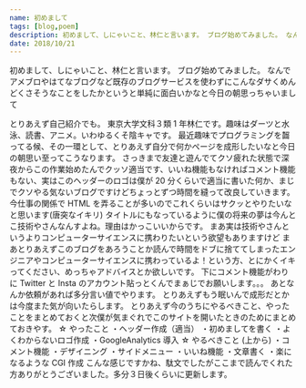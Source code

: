 ```yaml
---
name: 初めまして
tags: [blog,poem]
description: 初めまして、しにゃいこと、林仁と言います。 ブログ始めてみました。 なんでアメブロやはてなブログなど既存のブログサービスを使わずにこんなダサくめんどくさそうなことをしたかというと単純に面白いかなと今日の朝思っちゃいまして
date: 2018/10/21
---
```


初めまして、しにゃいこと、林仁と言います。 ブログ始めてみました。 なんでアメブロやはてなブログなど既存のブログサービスを使わずにこんなダサくめんどくさそうなことをしたかというと単純に面白いかなと今日の朝思っちゃいまして

とりあえず自己紹介でも。 東京大学文科３類 1 年林仁です。趣味はダーツと水泳、読書、アニメ。いわゆるくそ陰キャです。 最近趣味でプログラミングを齧ってる候、その一環として、とりあえず自分で何かページを成形したいなと今日の朝思い至ってこうなります。 さっきまで友達と遊んでてクソ疲れた状態で深夜からこの作業始めたんでクッソ適当です、いいね機能もなければコメント機能もない、実はこのヘッダーのロゴは僕が 20 分くらいで適当に書いた何か、まじでクソやる気ないブログですけどちょっとずつ時間を縫って改良していきます。 今仕事の関係で HTML を弄ることが多いのでこれくらいはサクッとやりたいなと思います(唐突なイキリ) タイトルにもなっているように僕の将来の夢は今んとこ技術やさんなんすよね。理由はかっこいいからです。 まあ実は技術やさんというよりコンピューターサイエンスに携わりたいという欲望もありますけど まあとりあえずこのブログをあろうことか読んで時間をドブに捨ててしまったエンジニアやコンピューターサイエンスに携わっているよ！という方、とにかくイキってください、めっちゃアドバイスとか欲しいです。 下にコメント機能がわりに Twitter と Insta のアカウント貼っとくんでまぁじでお願いします。。。 あとなんか依頼があれば多分言い値でやります。 とりあえずもう眠いんで成形だとかは今度また気が向いたらします。 とりあえず今のうちにやるべきこと、やったことをまとめておくと次僕が気まぐれでこのサイトを開いたときのためにまとめておきやす。 ☆ やったこと ・ヘッダー作成（適当） ・初めましてを書く ・よくわからないロゴ作成 ・GoogleAnalytics 導入 ☆ やるべきこと (上から) ・コメント機能 ・デザイニング ・サイドメニュー ・いいね機能 ・文章書く ・楽になるような CGI 作成 こんな感じですかね、駄文でしたがここまで読んでくれた方ありがとうございました。多分３日後くらいに更新します。